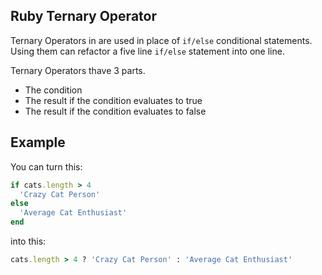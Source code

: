 ## Ruby Ternary Operator

Ternary Operators in are used in place of `if/else` conditional statements. Using them can refactor a five line `if/else` statement into one line.

Ternary Operators thave 3 parts.
- The condition
- The result if the condition evaluates to true
- The result if the condition evaluates to false

## Example

You can turn this:

```ruby
if cats.length > 4
  'Crazy Cat Person'
else
  'Average Cat Enthusiast'
end
```

into this:

```ruby
cats.length > 4 ? 'Crazy Cat Person' : 'Average Cat Enthusiast'
```
